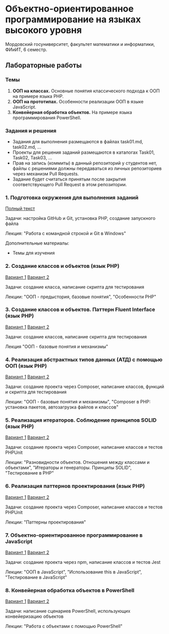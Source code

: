 # Объектно-ориентированное программирование на языках высокого уровня
Мордовский госуниверситет, факультет математики и информатики, ФИиИТ, 6 семестр.

## Лабораторные работы
### Темы
1. **ООП на классах.** Основные понятия классического подхода к ООП на примере языка PHP.
2. **ООП на прототипах.** Особенности реализации ООП в языке JavaScript.
3. **Конвейерная обработка объектов.** На примере языка программирования PowerShell.

### Задания и решения
* Задания для выполнения размещаются в файлах task01.md, task02.md, ...
* Проекты для решения заданий размещаются в каталогах Task01, Task02, Task03, ...
* Прав на запись (коммиты) в данный репозиторий у студентов нет, файлы с решениями должны передаваться из личных репозиториев через механизм Pull Requests.
* Задание будет считаться принятым после закрытия соответствующего Pull Request в этом репозитории.

### 1. Подготовка окружения для выполнения заданий
[Полный текст](.././tasks/task01.md)

Задачи: настройка GitHub и Git, установка PHP, создание запускного файла

Лекция: "Работа с командной строкой и Git в Windows"

Дополнительные материалы:
* Темы для изучения

### 2. Создание классов и объектов (язык PHP)
[Вариант 1](.././tasks/task02_1.md) [Вариант 2](.././tasks/task02_2.md)

Задачи: создание класса, написание скрипта для тестирования

Лекции: "ООП - предыстория, базовые понятия", "Особенности PHP" 


### 3. Создание классов и объектов. Паттерн Fluent Interface (язык PHP)
[Вариант 1](.././tasks/task03_1.md) [Вариант 2](.././tasks/task03_2.md)

Задачи: создание классов, написание скрипта для тестирования

Лекция "ООП - базовые понятия и механизмы"


### 4. Реализация абстрактных типов данных (АТД) с помощью ООП (язык PHP)
[Вариант 1](.././tasks/task04_1.md) [Вариант 2](.././tasks/task04_2.md)

Задачи: создание проекта через Composer, написание классов, функций и скрипта для тестирования

Лекции: "ООП - базовые понятия и механизмы", "Composer в PHP: установка пакетов, автозагрузка файлов и классов"


### 5. Реализация итераторов. Соблюдение принципов SOLID (язык PHP)
[Вариант 1](.././tasks/task05_1.md) [Вариант 2](.././tasks/task05_2.md)

Задачи: создание проекта через Composer, написание классов и тестов PHPUnit

Лекции: "Разновидности объектов. Отношения между классами и объектами", "Итераторы и генераторы. Принципы SOLID", "Тестирование в PHP"


### 6. Реализация паттернов проектирования (язык PHP)
[Вариант 1](.././tasks/task06_1.md) [Вариант 2](.././tasks/task06_2.md)

Задачи: создание проекта через Composer, написание классов и тестов PHPUnit

Лекции: "Паттерны проектирования"


### 7. Объектно-ориентированное программирование в JavaScript
[Вариант 1](.././tasks/task07_1.md) [Вариант 2](.././tasks/task07_2.md)

Задачи: создание проекта через npm, написание классов и тестов Jest

Лекции: "ООП в JavaScript", "Использование this в JavaScript", "Тестирование в JavaScript"


### 8. Конвейерная обработка объектов в PowerShell
[Вариант 1](.././tasks/task08_1.md) [Вариант 2](.././tasks/task08_2.md)

Задачи: написание сценариев PowerShell, использующих конвейеризацию объектов

Лекции: "Работа с объектами с помощью PowerShell"
